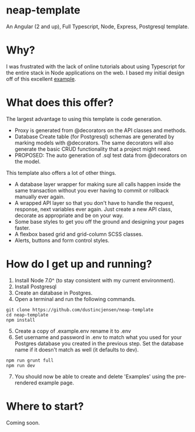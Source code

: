 # neap-template

An Angular (2 and up), Full Typescript, Node, Express, Postgresql template.

# Why?

I was frustrated with the lack of online tutorials about using Typescript for the entire stack in Node applications on the web. I based my initial design off of this excellent [example](http://brianflove.com/2016/11/08/typescript-2-express-node/).

# What does this offer?

The largest advantage to using this template is code generation.

- Proxy is generated from @decorators on the API classes and methods.
- Database Create table (for Postgresql) schemas are generated by marking models with @decorators. The same decorators will also generate the basic CRUD functionality that a project might need.
- PROPOSED: The auto generation of .sql test data from @decorators on the model.

This template also offers a lot of other things.

- A database layer wrapper for making sure all calls happen inside the same transaction without you ever having to commit or rollback manually ever again.
- A wrapped API layer so that you don't have to handle the request, response, next variables ever again. Just create a new API class, decorate as appropriate and be on your way.
- Some base styles to get you off the ground and designing your pages faster.
- A flexbox based grid and grid-column SCSS classes.
- Alerts, buttons and form control styles.

# How do I get up and running?

1. Install Node 7.0^ (to stay consistent with my current environment).
2. Install Postgresql
3. Create an database in Postgres.
4. Open a terminal and run the following commands.
```
git clone https://github.com/dustincjensen/neap-template
cd neap-template
npm install
```
5. Create a copy of .example.env rename it to .env
6. Set username and password in .env to match what you used for your Postgres database you created in the previous step. Set the database name if it doesn't match as well (it defaults to dev).
```
npm run grunt full
npm run dev
```
7. You should now be able to create and delete 'Examples' using the pre-rendered example page.

# Where to start?

Coming soon.